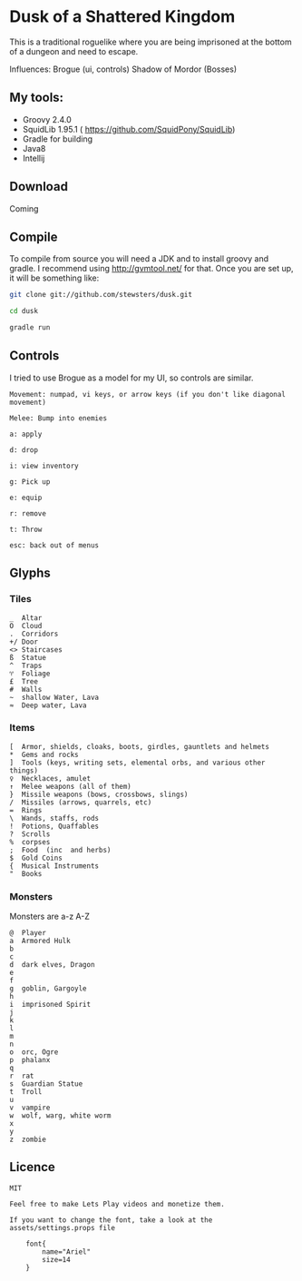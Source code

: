 # Dusk of a Shattered Kingdom #

This is a traditional roguelike where you are being imprisoned at the bottom of a dungeon and need to escape.



Influences:
Brogue (ui, controls)
Shadow of Mordor (Bosses)




## My tools: ##

+ Groovy 2.4.0
+ SquidLib 1.95.1 ( https://github.com/SquidPony/SquidLib)
+ Gradle for building
+ Java8
+ Intellij


## Download ##
Coming


## Compile ##
To compile from source you will need a JDK and to install groovy and gradle.  I recommend using http://gvmtool.net/ for that.
Once you are set up, it will be something like:

```bash
git clone git://github.com/stewsters/dusk.git

cd dusk

gradle run
```


## Controls ##
I tried to use Brogue as a model for my UI, so controls are similar.

```
Movement: numpad, vi keys, or arrow keys (if you don't like diagonal movement)

Melee: Bump into enemies

a: apply

d: drop

i: view inventory

g: Pick up

e: equip

r: remove

t: Throw

esc: back out of menus

```




## Glyphs ##



### Tiles ###

    _  Altar
    O  Cloud
    .  Corridors
    +/ Door
    <> Staircases
    ß  Statue
    ^  Traps
    ♈  Foliage
    £  Tree
    #  Walls
    ~  shallow Water, Lava
    ≈  Deep water, Lava

### Items ###

    [  Armor, shields, cloaks, boots, girdles, gauntlets and helmets
    *  Gems and rocks
    ]  Tools (keys, writing sets, elemental orbs, and various other things)
    ♀  Necklaces, amulet
    ↑  Melee weapons (all of them)
    }  Missile weapons (bows, crossbows, slings)
    /  Missiles (arrows, quarrels, etc)
    =  Rings
    \  Wands, staffs, rods
    !  Potions, Quaffables
    ?  Scrolls
    %  corpses
    ;  Food  (inc  and herbs)
    $  Gold Coins
    {  Musical Instruments
    "  Books

### Monsters ###
Monsters are a-z A-Z

    @  Player
    a  Armored Hulk
    b
    c
    d  dark elves, Dragon
    e
    f
    g  goblin, Gargoyle
    h
    i  imprisoned Spirit
    j
    k
    l
    m
    n
    o  orc, Ogre
    p  phalanx
    q
    r  rat
    s  Guardian Statue
    t  Troll
    u
    v  vampire
    w  wolf, warg, white worm
    x
    y
    z  zombie

## Licence ##
    MIT

    Feel free to make Lets Play videos and monetize them.

    If you want to change the font, take a look at the assets/settings.props file

```
    font{
        name="Ariel"
        size=14
    }
```